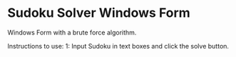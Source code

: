 # Sudoku Solver Windows Form

Windows Form with a brute force algorithm.

Instructions to use:
  1: Input Sudoku in text boxes and click the solve button.
